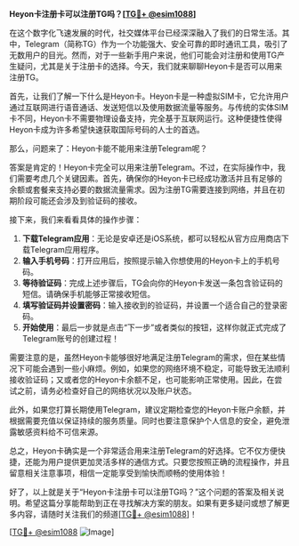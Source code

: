 **Heyon卡注册卡可以注册TG吗？[[TG💪+ @esim1088](https://t.me/s/esim1088)]**

在这个数字化飞速发展的时代，社交媒体平台已经深深融入了我们的日常生活。其中，Telegram（简称TG）作为一个功能强大、安全可靠的即时通讯工具，吸引了无数用户的目光。然而，对于一些新手用户来说，他们可能会对注册和使用TG产生疑问，尤其是关于注册卡的选择。今天，我们就来聊聊Heyon卡是否可以用来注册TG。

首先，让我们了解一下什么是Heyon卡。Heyon卡是一种虚拟SIM卡，它允许用户通过互联网进行语音通话、发送短信以及使用数据流量等服务。与传统的实体SIM卡不同，Heyon卡不需要物理设备支持，完全基于互联网运行。这种便捷性使得Heyon卡成为许多希望快速获取国际号码的人士的首选。

那么，问题来了：Heyon卡能不能用来注册Telegram呢？

答案是肯定的！Heyon卡完全可以用来注册Telegram。不过，在实际操作中，我们需要考虑几个关键因素。首先，确保你的Heyon卡已经成功激活并且有足够的余额或套餐来支持必要的数据流量需求。因为注册TG需要连接到网络，并且在初期阶段可能还会涉及到验证码的接收。

接下来，我们来看看具体的操作步骤：

1. **下载Telegram应用**：无论是安卓还是iOS系统，都可以轻松从官方应用商店下载Telegram应用程序。
2. **输入手机号码**：打开应用后，按照提示输入你想使用的Heyon卡上的手机号码。
3. **等待验证码**：完成上述步骤后，TG会向你的Heyon卡发送一条包含验证码的短信。请确保手机能够正常接收短信。
4. **填写验证码并设置密码**：输入接收到的验证码，并设置一个适合自己的登录密码。
5. **开始使用**：最后一步就是点击“下一步”或者类似的按钮，这样你就正式完成了Telegram账号的创建过程！

需要注意的是，虽然Heyon卡能够很好地满足注册Telegram的需求，但在某些情况下可能会遇到一些小麻烦。例如，如果您的网络环境不稳定，可能导致无法顺利接收验证码；又或者您的Heyon卡余额不足，也可能影响正常使用。因此，在尝试之前，请务必检查好自己的网络状况以及账户状态。

此外，如果您打算长期使用Telegram，建议定期检查您的Heyon卡账户余额，并根据需要充值以保证持续的服务质量。同时也要注意保护个人信息的安全，避免泄露敏感资料给不可信来源。

总之，Heyon卡确实是一个非常适合用来注册Telegram的好选择。它不仅方便快捷，还能为用户提供更加灵活多样的通信方式。只要您按照正确的流程操作，并且留意相关注意事项，相信一定能享受到愉快而顺畅的使用体验！

好了，以上就是关于“Heyon卡注册卡可以注册TG吗？”这个问题的答案及相关说明。希望这篇分享能帮助到正在寻找解决方案的朋友。如果有更多疑问或想了解更多内容，请随时关注我们的频道[[TG💪+ @esim1088](https://t.me/s/esim1088)]！

[[TG💪+ @esim1088](https://t.me/s/esim1088) ![Image](https://i.postimg.cc/4NQfJmqS/Snipaste-2025-05-13-00-14-12.png)]
